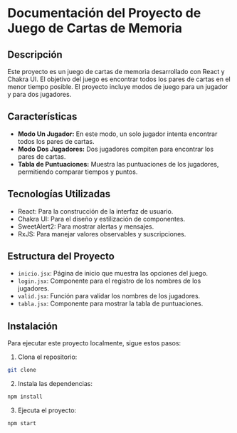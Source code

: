 
# Documentación del Proyecto de Juego de Cartas de Memoria

## Descripción

Este proyecto es un juego de cartas de memoria desarrollado con React y Chakra UI. El objetivo del juego es encontrar todos los pares de cartas en el menor tiempo posible. El proyecto incluye modos de juego para un jugador y para dos jugadores.

## Características

- **Modo Un Jugador:** En este modo, un solo jugador intenta encontrar todos los pares de cartas.
- **Modo Dos Jugadores:** Dos jugadores compiten para encontrar los pares de cartas.
- **Tabla de Puntuaciones:** Muestra las puntuaciones de los jugadores, permitiendo comparar tiempos y puntos.

## Tecnologías Utilizadas

- React: Para la construcción de la interfaz de usuario.
- Chakra UI: Para el diseño y estilización de componentes.
- SweetAlert2: Para mostrar alertas y mensajes.
- RxJS: Para manejar valores observables y suscripciones.

## Estructura del Proyecto

- `inicio.jsx`: Página de inicio que muestra las opciones del juego.
- `login.jsx`: Componente para el registro de los nombres de los jugadores.
- `valid.jsx`: Función para validar los nombres de los jugadores.
- `tabla.jsx`: Componente para mostrar la tabla de puntuaciones.

## Instalación

Para ejecutar este proyecto localmente, sigue estos pasos:

1. Clona el repositorio:
```bash
git clone 
```

2. Instala las dependencias:
```bash
npm install
```

3. Ejecuta el proyecto:
```bash
npm start
```

